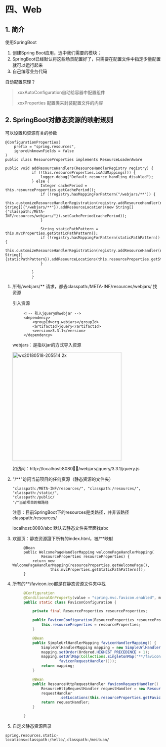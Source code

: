# 四、Web

## 1. 简介

使用SpringBoot

1. 创建Spring Boot应用，选中我们需要的模块；
2. SpringBoot已经默认将这些场景配置好了，只需要在配置文件中指定少量配置就可以运行起来
3. 自己编写业务代码



自动配置原理？

> xxxAutoConfiguration自动给容器中配置组件
>
> xxxProperties 配置类来封装配置文件的内容

## 2. SpringBoot对静态资源的映射规则

可以设置和资源有关的参数

```
@ConfigurationProperties(
    prefix = "spring.resources",
    ignoreUnknownFields = false
)
public class ResourceProperties implements ResourceLoaderAware 
```



```
public void addResourceHandlers(ResourceHandlerRegistry registry) {
            if (!this.resourceProperties.isAddMappings()) {
                logger.debug("Default resource handling disabled");
            } else {
                Integer cachePeriod = this.resourceProperties.getCachePeriod();
                if (!registry.hasMappingForPattern("/webjars/**")) {
                    this.customizeResourceHandlerRegistration(registry.addResourceHandler(new String[]{"/webjars/**"}).addResourceLocations(new String[]{"classpath:/META-INF/resources/webjars/"}).setCachePeriod(cachePeriod));
                }

                String staticPathPattern = this.mvcProperties.getStaticPathPattern();
                if (!registry.hasMappingForPattern(staticPathPattern)) {
                    this.customizeResourceHandlerRegistration(registry.addResourceHandler(new String[]{staticPathPattern}).addResourceLocations(this.resourceProperties.getStaticLocations()).setCachePeriod(cachePeriod));
                }

            }
        	}
```

1. 所有/webjars/** 请求，都去classpath:/META-INF/resources/webjars/ 找资源

   引入资源

   ```
   		<!-- 引入jquery的webjar -->
   		<dependency>
   			<groupId>org.webjars</groupId>
   			<artifactId>jquery</artifactId>
   			<version>3.3.1</version>
   		</dependency>
   ```

   

   webjars：是指以jar的方式导入资源

   <img width="352" alt="wx20180518-205514 2x" src="https://user-images.githubusercontent.com/16509581/40235772-dde046c4-5add-11e8-89a9-12b7e37fd10e.png">

   如访问：http://localhost:8080/webjars/jquery/3.3.1/jquery.js

2. "/**"访问当前项目的任何资源（静态资源的文件夹）

   ```
   "classpath:/META-INF/resources/", "classpath:/resources/",
   "classpath:/static/", 
   "classpath:/public/
   "/"当前项目的根路径
   ```

   注意：目前SpringBoot下的resources是类路径，并非该路径classpath:/resources/

   localhost:8080/abc 默认去静态文件夹里面找abc

3. 欢迎页：静态资源證下所有的index.html，被/**映射

   ```
   		@Bean
   		public WelcomePageHandlerMapping welcomePageHandlerMapping(
   				ResourceProperties resourceProperties) {
   			return new WelcomePageHandlerMapping(resourceProperties.getWelcomePage(),
   					this.mvcProperties.getStaticPathPattern());
   		}
   ```

4. 所有的**/favicon.ico都是在静态资源文件夹中找

   ```java
   		@Configuration
   		@ConditionalOnProperty(value = "spring.mvc.favicon.enabled", matchIfMissing = true)
   		public static class FaviconConfiguration {
   
   			private final ResourceProperties resourceProperties;
   
   			public FaviconConfiguration(ResourceProperties resourceProperties) {
   				this.resourceProperties = resourceProperties;
   			}
   
   			@Bean
   			public SimpleUrlHandlerMapping faviconHandlerMapping() {
   				SimpleUrlHandlerMapping mapping = new SimpleUrlHandlerMapping();
   				mapping.setOrder(Ordered.HIGHEST_PRECEDENCE + 1);
   				mapping.setUrlMap(Collections.singletonMap("**/favicon.ico",
   						faviconRequestHandler()));
   				return mapping;
   			}
   
   			@Bean
   			public ResourceHttpRequestHandler faviconRequestHandler() {
   				ResourceHttpRequestHandler requestHandler = new ResourceHttpRequestHandler();
   				requestHandler
   						.setLocations(this.resourceProperties.getFaviconLocations());
   				return requestHandler;
   			}
   
   		}
   ```

5. 自定义静态资源目录

```properties
spring.resources.static-locations=classpath:/hello/,classpath:/meituan/
```

